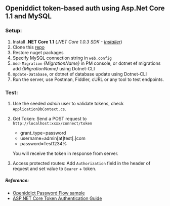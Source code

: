 ## Openiddict token-based auth using Asp.Net Core 1.1 and MySQL

### Setup:

1. Install **.NET Core 1.1** (*.NET Core 1.0.3 SDK - [Installer]()*)
2. Clone this [repo](https://github.com/abdmd/Openiddict-Aspnetcore-TokenAuth.git)
3. Restore nuget packages
4. Specify MySQL connection string in `web.config`
5. `Add-Migration` *{MigrationName}* in PM console, or dotnet ef migrations add *{MigrationName}* using Dotnet-CLI
6. `Update-Database`, or dotnet ef database update using Dotnet-CLI
7. Run the server, use Postman, Fiddler, cURL or any tool to test endpoints.

### Test:

1. Use the seeded *admin* user to validate tokens, check `ApplicationDbContext.cs`.

2. Get Token: Send a POST request to `http://localhost:xxxx/connect/token`
   * grant_type=password
   * username=admin[at]test[.]com
   * password=Test1234%

   You will receive the token in response from server.


3. Access protected routes: Add `Authorization` field in the header of request and set value to `Bearer`  + token.

##### Reference: 
* [Openiddict Password Flow sample](https://github.com/openiddict/openiddict-samples/tree/master/samples/PasswordFlow)
* [ASP.NET Core Token Authentication Guide](https://stormpath.com/blog/token-authentication-asp-net-core)
